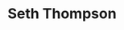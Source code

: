 ---
layout: post
title: "Seth Thompson"
categories:
- light
- colourful
- typographic

authorName: Seth Thompson
authorBio: American designer and developer interested in the intersection of art, architecture, literature, and technology.
authorAvatar: /images/authors/seth-thompson.jpg

authorSite: https://seththompson.org/
authorTwitter: s3ththompson
authorGithub: s3ththompson

websiteScreen: /images/posts/seth-thompson.png
websiteUrl: https://seththompson.org/

enginePowerArtDirection: "1.5"
enginePowerPerformance:  "5"
enginePowerA11y:         "2.5"
enginePowerPwa:          "3.5"
enginePowerEditor:       "3.5"

badCop: C'mon people...I mean. I could say that it's way too simple. But that is not fair. That is probably all this website needs.
goodCop: This huge vector image is an interesting way to display design work. Sort of mass of graphics and typography. I dig it.

bravoJuliett: true

echoLima: "497"

---